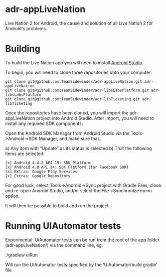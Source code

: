 adr-appLiveNation
=================

Live Nation 2 for Android, the cause and solution of all Live Nation 2 for Android's problems.

Building
========

To build the Live Nation app you will need to install [Android Studio](http://developer.android.com/sdk/installing/studio.html).

To begin, you will need to clone three repositories onto your computer:

	git clone git@github.com:TeamSidewinder/adr-appLiveNation.git adr-appLiveNation
	git clone git@github.com:TeamSidewinder/adr-libsLabsPlatform.git adr-libsLabsPlatform
	git clone git@github.com:TeamSidewinder/adr-libTicketing.git adr-libTicketing

Once the repositories have been cloned, you will import the adr-appLiveNation project into Android Studio. After import, you will need to install any required SDK components:

Open the Android SDK Manager from Android Studio via the Tools->Android->SDK Manager, and make sure that..

a) Any item with “Update” as its status is selected
b) That the following items are selected: 

	[x] Android 4.4.2 API 19: SDK Platform
	[x] Android 4.0 API 14: SDK Platform (for Facebook SDK)
	[x] Extras: Google Play Services
	[x] Extras: Google Repository

For good luck, select Tools->Android->Sync project with Gradle Files, close and re-open Android Studio, and/or select the File->Synchronize menu option.

It will then be possible to build and run the project.


Running UIAutomator tests
=========================

Experimental: UIAutomator tests can be run from the root of the app folder (adr-appLiveNation/) via the command line, eg:

./gradlew uiRun

Will run the UIAutomator tests specified by the 'UiAutomator/build.gradle' file


